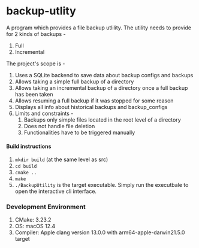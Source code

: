 # backup-utlity

A program which provides a file backup utlility. The utility needs to provide for 2 kinds of backups -

1. Full
2. Incremental

The project's scope is - 

1. Uses a SQLite backend to save data about backup configs and backups
2. Allows taking a simple full backup of a directory
3. Allows taking an incremental backup of a directory once a full backup has been taken
4. Allows resuming a full backup if it was stopped for some reason
5. Displays all info about historical backups and backup_configs
6. Limits and constraints -
   1. Backups only simple files located in the root level of a directory
   2. Does not handle file deletion
   3. Functionalities have to be triggered manually
   
   
#### Build instructions

1. `mkdir build` (at the same level as src)
2. `cd build`
3. `cmake ..`
4. `make`
5. `./BackupUtility` is the target executable. Simply run the executbale to open the interactive cli interface.

### Development Environment
1. CMake: 3.23.2
2. OS: macOS 12.4
3. Compiler: Apple clang version 13.0.0 with arm64-apple-darwin21.5.0 target
